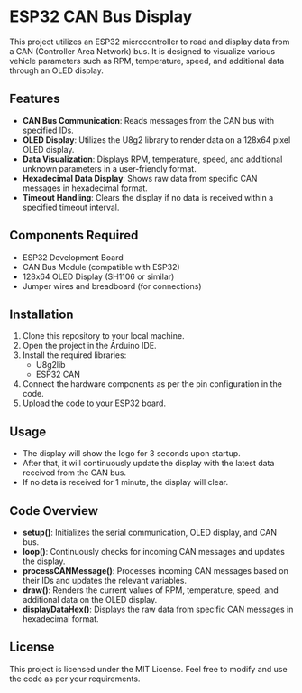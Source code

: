 # ESP32 CAN Bus Display

This project utilizes an ESP32 microcontroller to read and display data from a CAN (Controller Area Network) bus. It is designed to visualize various vehicle parameters such as RPM, temperature, speed, and additional data through an OLED display.

## Features

- **CAN Bus Communication**: Reads messages from the CAN bus with specified IDs.
- **OLED Display**: Utilizes the U8g2 library to render data on a 128x64 pixel OLED display.
- **Data Visualization**: Displays RPM, temperature, speed, and additional unknown parameters in a user-friendly format.
- **Hexadecimal Data Display**: Shows raw data from specific CAN messages in hexadecimal format.
- **Timeout Handling**: Clears the display if no data is received within a specified timeout interval.

## Components Required

- ESP32 Development Board
- CAN Bus Module (compatible with ESP32)
- 128x64 OLED Display (SH1106 or similar)
- Jumper wires and breadboard (for connections)

## Installation

1. Clone this repository to your local machine.
2. Open the project in the Arduino IDE.
3. Install the required libraries:
   - U8g2lib
   - ESP32 CAN
4. Connect the hardware components as per the pin configuration in the code.
5. Upload the code to your ESP32 board.

## Usage

- The display will show the logo for 3 seconds upon startup.
- After that, it will continuously update the display with the latest data received from the CAN bus.
- If no data is received for 1 minute, the display will clear.

## Code Overview

- **setup()**: Initializes the serial communication, OLED display, and CAN bus.
- **loop()**: Continuously checks for incoming CAN messages and updates the display.
- **processCANMessage()**: Processes incoming CAN messages based on their IDs and updates the relevant variables.
- **draw()**: Renders the current values of RPM, temperature, speed, and additional data on the OLED display.
- **displayDataHex()**: Displays the raw data from specific CAN messages in hexadecimal format.

## License

This project is licensed under the MIT License. Feel free to modify and use the code as per your requirements.
